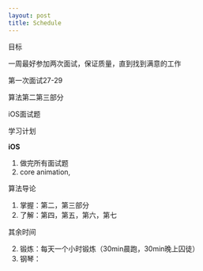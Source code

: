 ```yaml
---
layout: post
title: Schedule
---
```


目标

一周最好参加两次面试，保证质量，直到找到满意的工作



第一次面试27-29

算法第二第三部分

iOS面试题



学习计划

**iOS**

1. 做完所有面试题
2. core animation, 

算法导论

1. 掌握：第二，第三部分
2. 了解：第四，第五，第六，第七




其余时间

2. 锻炼：每天一个小时锻炼（30min晨跑，30min晚上囚徒）
2. 钢琴：

